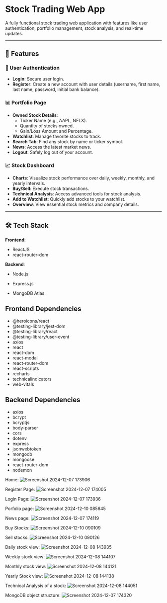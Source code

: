 # Stock Trading Web App

A fully functional stock trading web application with features like user authentication, portfolio management, stock analysis, and real-time updates.

---

## 🚀 Features

### 🌟 User Authentication
- **Login**: Secure user login.
- **Register**: Create a new account with user details (username, first name, last name, password, initial bank balance).

### 📊 Portfolio Page
- **Owned Stock Details**:
  - Ticker Name (e.g., AAPL, NFLX).
  - Quantity of stocks owned.
  - Gain/Loss Amount and Percentage.
- **Watchlist**: Manage favorite stocks to track.
- **Search Tab**: Find any stock by name or ticker symbol.
- **News**: Access the latest market news.
- **Logout**: Safely log out of your account.

### 📈 Stock Dashboard
- **Charts**: Visualize stock performance over daily, weekly, monthly, and yearly intervals.
- **Buy/Sell**: Execute stock transactions.
- **Technical Analysis**: Access advanced tools for stock analysis.
- **Add to Watchlist**: Quickly add stocks to your watchlist.
- **Overview**: View essential stock metrics and company details.

---

## 🛠️ Tech Stack

**Frontend**:
- ReactJS
- react-router-dom

**Backend**:
- Node.js
- Express.js

- MongoDB Atlas

## Frontend Dependencies
- @heroicons/react  
- @testing-library/jest-dom  
- @testing-library/react  
- @testing-library/user-event  
- axios  
- react  
- react-dom  
- react-modal  
- react-router-dom  
- react-scripts  
- recharts  
- technicalindicators  
- web-vitals  

## Backend Dependencies
- axios  
- bcrypt  
- bcryptjs  
- body-parser  
- cors  
- dotenv  
- express  
- jsonwebtoken  
- mongodb  
- mongoose  
- react-router-dom
- nodemon


Home:
![Screenshot 2024-12-07 173906](https://github.com/user-attachments/assets/0ba7b38b-4275-40db-a146-63cf3841889d)

Register Page:
![Screenshot 2024-12-07 174005](https://github.com/user-attachments/assets/0a3c4b77-1234-484c-b92c-2bce20d73724)

Login Page: 
![Screenshot 2024-12-07 173936](https://github.com/user-attachments/assets/8923861f-115e-4e9d-a79a-f32ae24d7c09)

Porfolio page:
![Screenshot 2024-12-10 085645](https://github.com/user-attachments/assets/fdeee6d9-7362-40df-baf6-078893e2214c)

News page:
![Screenshot 2024-12-07 174119](https://github.com/user-attachments/assets/27157659-d7d9-4cda-85e0-c626fed40238)

Buy Stocks:
![Screenshot 2024-12-10 090109](https://github.com/user-attachments/assets/4ef522aa-6b4e-4d0a-869b-35cfbf24db52)

Sell stocks:
![Screenshot 2024-12-10 090126](https://github.com/user-attachments/assets/4a26b51f-5e17-4781-9c69-a5c3c82c1232)

Daily stock view:
![Screenshot 2024-12-08 143935](https://github.com/user-attachments/assets/a503dab0-7cdc-4842-92be-fac4307a4ba9)

Weekly stock view:
![Screenshot 2024-12-08 144107](https://github.com/user-attachments/assets/24ea366b-430e-4f96-a685-1745c812a3a2)

Monthly stock view:
![Screenshot 2024-12-08 144121](https://github.com/user-attachments/assets/761841ef-7200-4351-8402-10517962b572)

Yearly Stock view:
![Screenshot 2024-12-08 144138](https://github.com/user-attachments/assets/4cff6488-f8f2-4337-b11b-5c0b217887a8)

Technical Analysis of a stock:
![Screenshot 2024-12-08 144051](https://github.com/user-attachments/assets/1bdaecfa-a9c2-4dd2-ab84-9b8e3fac8317)

MongoDB object structure:
![Screenshot 2024-12-07 174320](https://github.com/user-attachments/assets/067281c5-1d7d-48d5-abb6-debabc5917d4)
